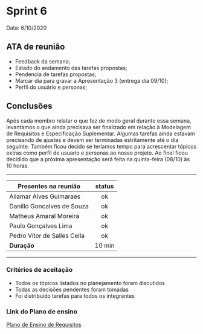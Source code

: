# Sprint 6

Data: 6/10/2020

## ATA de reunião

- Feedback da semana;
- Estado do andamento das tarefas propostas;
- Pendencia de tarefas propostas;
- Marcar dia para gravar a Apresentação 3 (entrega dia 09/10);
- Perfil do usuário e personas;


## Conclusões

Após cada membro relatar o que fez de modo geral durante essa semana, levantamos o que ainda precisava ser finalizado em relação à Modelagem de Requisitos e Especificação Suplementar. Algumas tarefas ainda estavam precisando de ajustes e devem ser terminadas estritamente até o dia seguinte. Também ficou decido se teríamos tempo para acrescentar tópicos extras como perfil de usuario e personas ao nosso projeto. Ao final ficou decidido que a próxima apresentação será feita na quinta-feira (08/10) às 10 horas. 

---

| Presentes na reunião    | status |
| ----------------------- | :----: |
| Ailamar Alves Guimaraes  | ok  |
| Danillo Goncalves de Souza | ok |
| Matheus Amaral Moreira   | ok |
| Paulo Gonçalves Lima     | ok |
| Pedro Vítor de Salles Cella | ok |
| **Duração** | 10 min |

---

### Critérios de aceitação

- Todos os tópicos listados no planejamento foram discutidos
- Todas as decisões pendentes foram tomadas
- Foi distribuído tarefas para todos os integrantes

### Link do Plano de ensino

[Plano de Ensino de Requisitos](https://aprender3.unb.br/pluginfile.php/426680/mod_resource/content/2/Plano_de_Ensino%20RE%2012020TerQui.pdf)